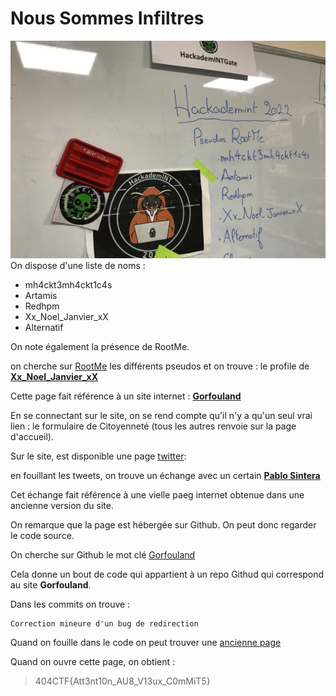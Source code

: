 # Nous Sommes Infiltres

![LocaL_HackademINT.jpg](Local_HackademINT.jpg)
On dispose d'une liste de noms :

- mh4ckt3mh4ckt1c4s
- Artamis
- Redhpm
- Xx_Noel_Janvier_xX
- Alternatif

On note également la présence de RootMe.

on cherche sur [RootMe](https://www.root-me.org/fr/) les différents pseudos et on trouve : le profile de [**Xx_Noel_Janvier_xX**](https://www.root-me.org/Xx_Noel_Janvier_xX?lang=fr)

Cette page fait référence à un site internet : [**Gorfouland**](https://e10pthes.github.io/about/)

En se connectant sur le site, on se rend compte qu'il n'y a qu'un seul vrai lien : le formulaire de Citoyenneté (tous les autres renvoie sur la page d'accueil).

Sur le site, est disponible une page [twitter](https://twitter.com/e10pthes):

en fouillant les tweets, on trouve un échange avec un certain [**Pablo Sintera**](https://twitter.com/PabloSintera)

Cet échange fait référence à une vielle paeg internet obtenue dans une ancienne version du site.

On remarque que la page est hébergée sur Github. On peut donc regarder le code source.

On cherche sur Github le mot clé [Gorfouland](https://github.com/search?q=gourfouland&type=code)

Cela donne un bout de code qui appartient à un repo Githud qui correspond au site **Gorfouland**.

Dans les commits on trouve :

```text
Correction mineure d'un bug de redirection
```

Quand on fouille dans le code on peut trouver une [ancienne page](http://hallebarde.duckdns.org)

Quand on ouvre cette page, on obtient :

>404CTF{Att3nt10n_AU8_V13ux_C0mMiT5}
